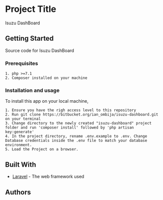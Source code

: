 # Project Title

Isuzu DashBoard

## Getting Started

Source code for Isuzu DashBoard
### Prerequisites


```
1. php >=7.1
2. Composer installed on your machine
```

### Installation and usage

To install this app on your local machine,

```
1. Ensure you have the righ access level to this repository
2. Run git clone https://bitbucket.org/ian_ombija/isuzu-dashboard.git on your terminal
3. Change directory to the newly created "isuzu-dashboard" project folder and run 'composer install' followed by 'php artisan key:generate'
4. In the project directory, rename .env.example to .env. Change Database credentials inside the .env file to match your database environment.
5. Load the Project on a browser.
```

## Built With

* [Laravel](https://www.laravel.com) - The web framework used



## Authors

